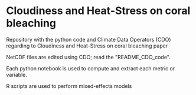 # Cloudiness and Heat-Stress on coral bleaching

Repository with the python code and Climate Data Operators (CDO) regarding to  Cloudiness and Heat-Stress on coral bleaching paper

NetCDF files are edited using CDO; read the "README_CDO_code". 

Each python notebook is used to compute and extract each metric or variable.

R scripts are used to perform mixed-effects models 

